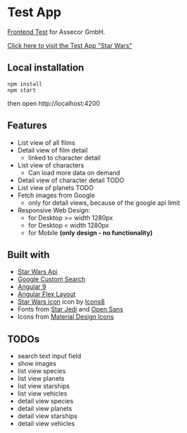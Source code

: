 # Test App

[Frontend Test](https://github.com/Assecor-GmbH/assecor-assessment-frontend)  for Assecor GmbH.

[Click here to visit the Test App "Star Wars"](https://assecor-frontend-test.web.app)

## Local installation

```
npm install
npm start
```
then open http://localhost:4200

## Features

* List view of all films
* Detail view of film detail
  * linked to character detail
* List view of characters
  * Can load more data on demand
* Detail view of character detail TODO
* List view of planets TODO
* Fetch images from Google 
  * only for detail views, because of the google api limit
* Responsive Web Design:
  * for Desktop >= width 1280px
  * for Desktop < width 1280px
  * for Mobile **(only design - no functionality)**

## Built with

* [Star Wars Api](https://swapi.dev/)
* [Google Custom Search](https://developers.google.com/custom-search/)
* [Angular 9](https://angular.io/)
* [Angular Flex Layout](https://github.com/angular/flex-layout)
* <a target="_blank" href="https://icons8.com/icons/set/star-wars">Star Wars icon</a> icon by <a target="_blank" href="https://icons8.com">Icons8</a>
* Fonts from [Star Jedi](https://www.dafont.com/de/star-jedi.font) and [Open Sans](https://fonts.google.com/specimen/Open+Sans)
* Icons from [Material Design Icons](https://google.github.io/material-design-icons/)

## TODOs

* search text input field
* show images
* list view species
* list view planets
* list view starships
* list view vehicles
* detail view species
* detail view planets
* detail view starships
* detail view vehicles
